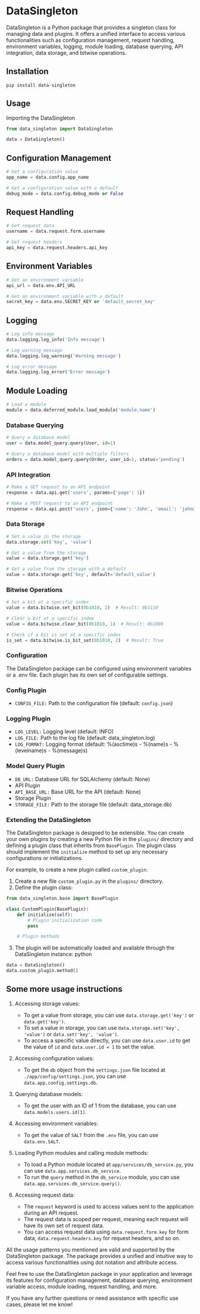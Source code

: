 # DataSingleton

DataSingleton is a Python package that provides a singleton class for managing data and plugins. It offers a unified interface to access various functionalities such as configuration management, request handling, environment variables, logging, module loading, database querying, API integration, data storage, and bitwise operations.

## Installation

```shell
pip install data-singleton
```

## Usage
Importing the DataSingleton

```py
from data_singleton import DataSingleton

data = DataSingleton()
```

## Configuration Management

```py
# Get a configuration value
app_name = data.config.app_name

# Get a configuration value with a default
debug_mode = data.config.debug_mode or False
```

## Request Handling
```py
# Get request data
username = data.request.form.username

# Get request headers
api_key = data.request.headers.api_key
```

## Environment Variables

```py
# Get an environment variable
api_url = data.env.API_URL

# Get an environment variable with a default
secret_key = data.env.SECRET_KEY or 'default_secret_key'
```

## Logging
```py
# Log info message
data.logging.log_info('Info message')

# Log warning message
data.logging.log_warning('Warning message')

# Log error message
data.logging.log_error('Error message')
```

## Module Loading
```py
# Load a module
module = data.deferred_module.load_module('module.name')
```

### Database Querying
```py
# Query a database model
user = data.model_query.query(User, id=1)

# Query a database model with multiple filters
orders = data.model_query.query(Order, user_id=1, status='pending')
```

### API Integration
```py
# Make a GET request to an API endpoint
response = data.api.get('users', params={'page': 1})

# Make a POST request to an API endpoint
response = data.api.post('users', json={'name': 'John', 'email': 'john@example.com'})
```

### Data Storage
```py
# Set a value in the storage
data.storage.set('key', 'value')

# Get a value from the storage
value = data.storage.get('key')

# Get a value from the storage with a default
value = data.storage.get('key', default='default_value')
```

### Bitwise Operations
```py
# Set a bit at a specific index
value = data.bitwise.set_bit(0b1010, 2)  # Result: 0b1110

# Clear a bit at a specific index
value = data.bitwise.clear_bit(0b1010, 1)  # Result: 0b1000

# Check if a bit is set at a specific index
is_set = data.bitwise.is_bit_set(0b1010, 2)  # Result: True
```

### Configuration
The DataSingleton package can be configured using environment variables or a .env file. Each plugin has its own set of configurable settings.

### Config Plugin
- `CONFIG_FILE:` Path to the configuration file (default: `config.json`)

### Logging Plugin
- `LOG_LEVEL:` Logging level (default: INFO)
- `LOG_FILE:` Path to the log file (default: data_singleton.log)
- `LOG_FORMAT:` Logging format (default: %(asctime)s - %(name)s - %(levelname)s - %(message)s)

### Model Query Plugin
- `DB_URL:` Database URL for SQLAlchemy (default: None)
- API Plugin
- `API_BASE_URL:` Base URL for the API (default: None)
- Storage Plugin
- `STORAGE_FILE:` Path to the storage file (default: data_storage.db)

### Extending the DataSingleton
The DataSingleton package is designed to be extensible. You can create your own plugins by creating a new Python file in the `plugins/` directory and defining a plugin class that inherits from `BasePlugin`. The plugin class should implement the `initialize` method to set up any necessary configurations or initializations.

For example, to create a new plugin called `custom_plugin`:

1. Create a new file `custom_plugin.py` in the `plugins/` directory.
2. Define the plugin class:

```py
from data_singleton.base import BasePlugin

class CustomPlugin(BasePlugin):
    def initialize(self):
        # Plugin initialization code
        pass

    # Plugin methods
```

3. The plugin will be automatically loaded and available through the DataSingleton instance:
python

```py
data = DataSingleton()
data.custom_plugin.method()
```

## Some more usage instructions

1. Accessing storage values:
   - To get a value from storage, you can use `data.storage.get('key')` or `data.get('key')`.
   - To set a value in storage, you can use `data.storage.set('key', 'value')` or `data.set('key', 'value')`.
   - To access a specific value directly, you can use `data.user.id` to get the value of `id` and `data.user.id = 1` to set the value.

2. Accessing configuration values:
   - To get the `db` object from the `settings.json` file located at `./app/config/settings.json`, you can use `data.app.config.settings.db`.

3. Querying database models:
   - To get the user with an ID of 1 from the database, you can use `data.models.users.id(1)`.

4. Accessing environment variables:
   - To get the value of `SALT` from the `.env` file, you can use `data.env.SALT`.

5. Loading Python modules and calling module methods:
   - To load a Python module located at `app/services/db_service.py`, you can use `data.app.services.db_service`.
   - To run the `query` method in the `db_service` module, you can use `data.app.services.db_service.query()`.

6. Accessing request data:
   - The `request` keyword is used to access values sent to the application during an API request.
   - The request data is scoped per request, meaning each request will have its own set of request data.
   - You can access request data using `data.request.form.key` for form data, `data.request.headers.key` for request headers, and so on.

All the usage patterns you mentioned are valid and supported by the DataSingleton package. The package provides a unified and intuitive way to access various functionalities using dot notation and attribute access.

Feel free to use the DataSingleton package in your application and leverage its features for configuration management, database querying, environment variable access, module loading, request handling, and more.

If you have any further questions or need assistance with specific use cases, please let me know!
